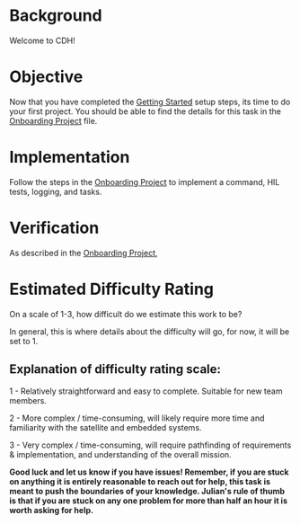 # Background
Welcome to CDH!

# Objective
Now that you have completed the [Getting Started](https://wiki.aleasat.space/en/space-segment/cdh/getting-started) setup steps, its time to do your first project. You should be able to find the details for this task in the [Onboarding Project](https://docs.google.com/document/d/1H23aaEJ0PNJ2So-cSFxMD1-29CTJ69CEihQPknLmP6Q/edit) file.

# Implementation
Follow the steps in the [Onboarding Project](https://docs.google.com/document/d/1H23aaEJ0PNJ2So-cSFxMD1-29CTJ69CEihQPknLmP6Q/edit) to implement a command, HIL tests, logging, and tasks.

# Verification
As described in the [Onboarding Project](https://docs.google.com/document/d/1H23aaEJ0PNJ2So-cSFxMD1-29CTJ69CEihQPknLmP6Q/edit), 

# Estimated Difficulty Rating
On a scale of 1-3, how difficult do we estimate this work to be? 

In general, this is where details about the difficulty will go, for now, it will be set to 1.

## Explanation of difficulty rating scale:
1 - Relatively straightforward and easy to complete. Suitable for new team members.

2 - More complex / time-consuming, will likely require more time and familiarity with the satellite and embedded systems.

3 - Very complex / time-consuming, will require pathfinding of requirements & implementation, and understanding of the overall mission.


**Good luck and let us know if you have issues! Remember, if you are stuck on anything it is entirely reasonable to reach out for help, this task is meant to push the boundaries of your knowledge. Julian's rule of thumb is that if you are stuck on any one problem for more than half an hour it is worth asking for help.**